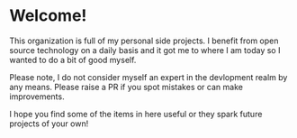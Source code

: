 # Welcome!

This organization is full of my personal side projects.  I benefit from open source technology on a daily basis and it got me to where I am today so I wanted to do a bit of good myself.

Please note, I do not consider myself an expert in the devlopment realm by any means.  Please raise a PR if you spot mistakes or can make improvements.

I hope you find some of the items in here useful or they spark future projects of your own!
